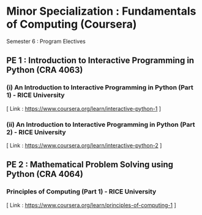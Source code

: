 # Minor Specialization : Fundamentals of Computing (Coursera)

Semester 6 : Program Electives

## PE 1 : Introduction to Interactive Programming in Python (CRA 4063)

### (i) An Introduction to Interactive Programming in Python (Part 1) - RICE University <br/>
[ Link : https://www.coursera.org/learn/interactive-python-1 ]

### (ii) An Introduction to Interactive Programming in Python (Part 2) - RICE University <br/>
[ Link : https://www.coursera.org/learn/interactive-python-2 ]

## PE 2 : Mathematical Problem Solving using Python (CRA 4064)

### Principles of Computing (Part 1) - RICE University <br/>
[ Link : https://www.coursera.org/learn/principles-of-computing-1 ]
